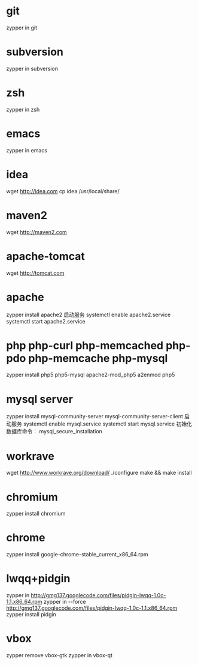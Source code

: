 # git
zypper in git
# subversion
zypper in subversion
# zsh
zypper in zsh
# emacs
zypper in emacs
# idea
wget http://idea.com
cp idea /usr/local/share/
# maven2
wget http://maven2.com
# apache-tomcat
wget http://tomcat.com

# apache
zypper install apache2 
启动服务 
systemctl enable apache2.service 
systemctl start apache2.service 
# php php-curl php-memcached php-pdo php-memcache php-mysql
zypper install php5 php5-mysql apache2-mod_php5
a2enmod php5
# mysql server
zypper install mysql-community-server mysql-community-server-client 
启动服务 
systemctl enable mysql.service 
systemctl start mysql.service 
初始化数据库命令： 
mysql_secure_installation 

# workrave
wget http://www.workrave.org/download/
./configure
make && make install 
# chromium
zypper install chromium
# chrome
zypper install google-chrome-stable_current_x86_64.rpm
# lwqq+pidgin
zypper in http://gmg137.googlecode.com/files/pidgin-lwqq-1.0c-1.1.x86_64.rpm
zypper in --force http://gmg137.googlecode.com/files/pidgin-lwqq-1.0c-1.1.x86_64.rpm
zypper install pidgin
# vbox
zypper remove vbox-gtk
zypper in vbox-qt
